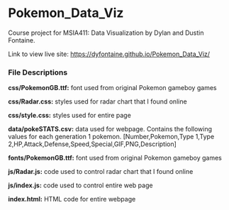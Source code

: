 # Pokemon_Data_Viz
Course project for MSIA411: Data Visualization by Dylan and Dustin Fontaine.

Link to view live site:  https://dyfontaine.github.io/Pokemon_Data_Viz/

### File Descriptions
**css/PokemonGB.ttf:** font used from original Pokemon gameboy games

**css/Radar.css:** styles used for radar chart that I found online

**css/style.css:** styles used for entire page

**data/pokeSTATS.csv:** data used for webpage. Contains the following values for each generation 1 pokemon. [Number,Pokemon,Type 1,Type 2,HP,Attack,Defense,Speed,Special,GIF,PNG,Description]

**fonts/PokemonGB.ttf:** font used from original Pokemon gameboy games

**js/Radar.js:** code used to control radar chart that I found online

**js/index.js:** code used to control entire web page

**index.html:** HTML code for entire webpage


